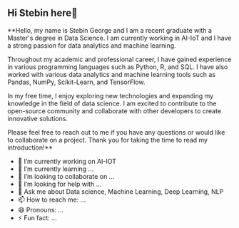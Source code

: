 ## Hi Stebin here👋
**Hello, my name is Stebin George and I am a recent graduate with a Master's degree in Data Science. I am currently working in AI-IoT and I have a strong passion for data analytics and machine learning.

Throughout my academic and professional career, I have gained experience in various programming languages such as Python, R, and SQL. I have also worked with various data analytics and machine learning tools such as Pandas, NumPy, Scikit-Learn, and TensorFlow.

In my free time, I enjoy exploring new technologies and expanding my knowledge in the field of data science. I am excited to contribute to the open-source community and collaborate with other developers to create innovative solutions.

Please feel free to reach out to me if you have any questions or would like to collaborate on a project. Thank you for taking the time to read my introduction!**

- 🔭 I’m currently working on AI-IOT 
- 🌱 I’m currently learning ...
- 👯 I’m looking to collaborate on ...
- 🤔 I’m looking for help with ...
- 💬 Ask me about Data science, Machine Learning, Deep Learning, NLP
- 📫 How to reach me: ...
- 😄 Pronouns: ...
- ⚡ Fun fact: ...

